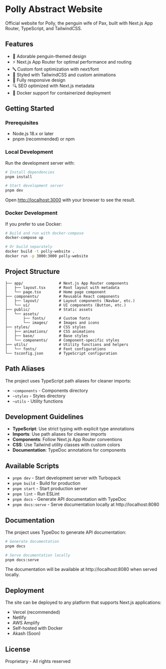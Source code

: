 # Polly Abstract Website

Official website for Polly, the penguin wife of Pax, built with Next.js App Router, TypeScript, and TailwindCSS.

## Features

- 🐧 Adorable penguin-themed design
- ⚡ Next.js App Router for optimal performance and routing
- 🔤 Custom font optimization with next/font
- 🎨 Styled with TailwindCSS and custom animations
- 📱 Fully responsive design
- 🔍 SEO optimized with Next.js metadata
- 🐳 Docker support for containerized deployment

## Getting Started

### Prerequisites

- Node.js 18.x or later
- pnpm (recommended) or npm

### Local Development

Run the development server with:

```bash
# Install dependencies
pnpm install

# Start development server
pnpm dev
```

Open [http://localhost:3000](http://localhost:3000) with your browser to see the result.

### Docker Development

If you prefer to use Docker:

```bash
# Build and run with docker-compose
docker-compose up

# Or build separately
docker build -t polly-website .
docker run -p 3000:3000 polly-website
```

## Project Structure

```
├── app/                # Next.js App Router components
│   ├── layout.tsx      # Root layout with metadata
│   └── page.tsx        # Home page component
├── components/         # Reusable React components
│   ├── layout/         # Layout components (Navbar, etc.)
│   └── ui/             # UI components (Button, etc.)
├── public/             # Static assets
│   └── assets/
│       ├── fonts/      # Custom fonts
│       └── images/     # Images and icons
├── styles/             # CSS styles
│   ├── animations/     # CSS animations
│   ├── base/           # Base styles
│   └── components/     # Component-specific styles
├── utils/              # Utility functions and helpers
│   └── fonts/          # Font configurations
└── tsconfig.json       # TypeScript configuration
```

## Path Aliases

The project uses TypeScript path aliases for cleaner imports:

- `~components` - Components directory
- `~styles` - Styles directory
- `~utils` - Utility functions

## Development Guidelines

- **TypeScript**: Use strict typing with explicit type annotations
- **Imports**: Use path aliases for cleaner imports
- **Components**: Follow Next.js App Router conventions
- **CSS**: Use Tailwind utility classes with custom colors
- **Documentation**: TypeDoc annotations for components

## Available Scripts

- `pnpm dev` - Start development server with Turbopack
- `pnpm build` - Build for production
- `pnpm start` - Start production server
- `pnpm lint` - Run ESLint
- `pnpm docs` - Generate API documentation with TypeDoc
- `pnpm docs:serve` - Serve documentation locally at http://localhost:8080

## Documentation

The project uses TypeDoc to generate API documentation:

```bash
# Generate documentation
pnpm docs

# Serve documentation locally
pnpm docs:serve
```

The documentation will be available at http://localhost:8080 when served locally.

## Deployment

The site can be deployed to any platform that supports Next.js applications:

- Vercel (recommended)
- Netlify
- AWS Amplify
- Self-hosted with Docker
- Akash (Soon)

## License

Proprietary - All rights reserved